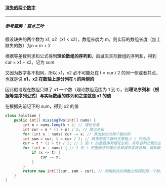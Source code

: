 #### <a href="https://leetcode.cn/problems/missing-two-lcci/solution/">消失的两个数字</a>

--------------

##### 参考题解：[宫水三叶](https://leetcode.cn/problems/missing-two-lcci/solution/by-ac_oier-pgeh/)

假设缺失的两个数为 x1, x2（x1 < x2），数组长度为 m，则实际的数组长度（加上缺失的数）为n = m + 2

根据等差数列求和公式得到**理论数组的序列和**，后减去实际数组的序列和，得到 cur = x1 + x2，记为 sum

又因为数字各不相同，所以 x1，x2 必不可能处在 t = cur / 2 的同一侧或者共点，也就是说 **x1，x2 在数轴上是分列在 t 的两侧的**

因此假设现在数组只缺了 x1 一个数（理论数组范围为 1 到 t），则**理论序列和（根据等差序列公式）与实际数组的序列和之差就是 x1 的值**

在根据先前记下的 sum，得到 x2 的值

```java
class Solution {
    public int[] missingTwo(int[] nums) {
        int n = nums.length + 2; // 理论长度
        int cur = n * (1 + n) / 2; // 理论总和
        for (int x : nums) cur -= x; // 算出缺失的两个数的和
        int sum = cur, t = cur / 2; // 缺失的两个数处在数轴上 t 的两边
        cur = t * (1 + t) / 2; // 1 到 t 的整数序列理论总和，实际总和比理论总和少了缺失的两个数中的一个数
        for (int x : nums) { // 1 到 t 的整数序列理论总和减去实际总和，得到缺失的两个数中的一个数
            if (x <= t) {
                cur -= x;
            }
        }
        return new int[]{cur, sum - cur}; // 利用缺失的两数之和得到另一个缺失的数
    }
}
```

